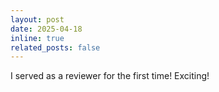 ```yaml
---
layout: post
date: 2025-04-18
inline: true
related_posts: false
---
```


I served as a reviewer for the first time! Exciting! 